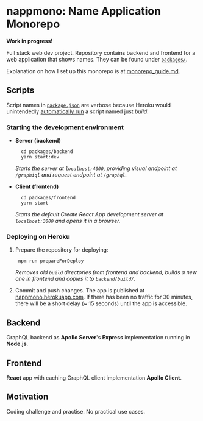 # nappmono: Name Application Monorepo

**Work in progress!**

Full stack web dev project. Repository contains backend and frontend for a web application that shows names. They can be found under [`packages/`](packages).

Explanation on how I set up this monorepo is at [monorepo_guide.md](monorepo_guide.md).

## Scripts

Script names in [`package.json`](package.json) are verbose because Heroku would unintendedly [automatically run](https://devcenter.heroku.com/changelog-items/1557) a script named just *build*.

### Starting the development environment

* **Server (backend)**

        cd packages/backend
        yarn start:dev

  *Starts the server at `localhost:4000`, providing visual endpoint at `/graphiql` and request endpoint at `/graphql`.*

* **Client (frontend)**

        cd packages/frontend
        yarn start
  
  *Starts the default *Create React App* development server at `localhost:3000` and opens it in a browser.*

### Deploying on Heroku

1. Prepare the repository for deploying:

        npm run prepareForDeploy

    *Removes old `build` directories from frontend and backend, builds a new one in frontend and copies it to `backend/build/`*.

2. Commit and push changes. The app is published at [nappmono.herokuapp.com](https://nappmono.herokuapp.com/). If there has been no traffic for 30 minutes, there will be a short delay (~ 15 seconds) until the app is accessible.

## Backend

GraphQL backend as **Apollo Server**'s **Express** implementation running in **Node.js**.

## Frontend

**React** app with caching GraphQL client implementation **Apollo Client**.

## Motivation

Coding challenge and practise. No practical use cases.
